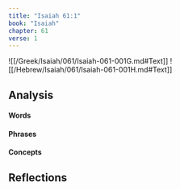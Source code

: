 ```yaml
---
title: "Isaiah 61:1"
book: "Isaiah"
chapter: 61
verse: 1
---
```

![[/Greek/Isaiah/061/Isaiah-061-001G.md#Text]]
![[/Hebrew/Isaiah/061/Isaiah-061-001H.md#Text]]

## Analysis

#### Words

#### Phrases

#### Concepts

## Reflections
